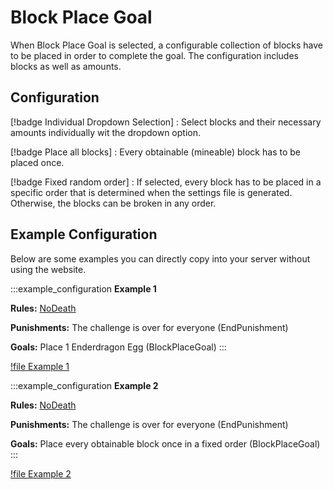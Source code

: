 # Block Place Goal

When Block Place Goal is selected, a configurable collection of blocks have to be placed in order to complete the goal. The configuration includes blocks as well as amounts.

## Configuration

[!badge Individual Dropdown Selection]
:   Select blocks and their necessary amounts individually wit the dropdown option.

[!badge Place all blocks]
:   Every obtainable (mineable) block has to be placed once.

[!badge Fixed random order]
:   If selected, every block has to be placed in a specific order that is determined when the settings file is generated. Otherwise, the blocks can be broken in any order.

## Example Configuration

Below are some examples you can directly copy into your server without using the website.

:::example_configuration
**Example 1**

**Rules:** [NoDeath](../rules/noDeath.md)

**Punishments:** The challenge is over for everyone (EndPunishment)

**Goals:** Place 1 Enderdragon Egg (BlockPlaceGoal)
:::

[!file Example 1](../static/examples/no_death_end_challenge_block_place_goal_dragon_egg_fixed_order.json)

:::example_configuration
**Example 2**

**Rules:** [NoDeath](../rules/noDeath.md)

**Punishments:** The challenge is over for everyone (EndPunishment)

**Goals:** Place every obtainable block once in a fixed order (BlockPlaceGoal)
:::

[!file Example 2](../static/examples/no_death_end_challenge_block_place_goal_every_block_once_fixed_order.json)